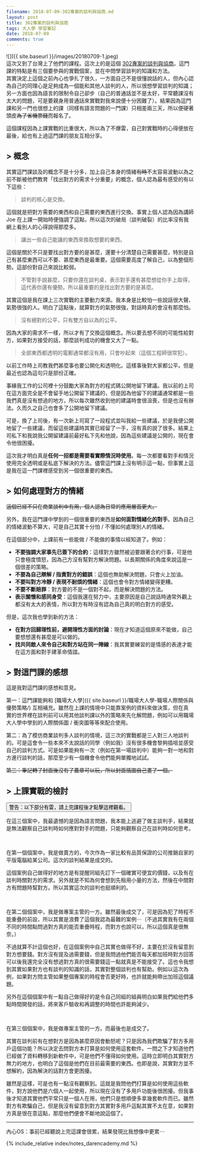 ```yaml
---
filename: 2018-07-09-302專案的談判與協商.md
layout: post
title: 302專案的談判與協商
tags: 大人學 學習筆記
date: 2018-07-09
comments: true
---
```


![]({{ site.baseurl }}/images/20180709-1.jpeg)  
這次又到了台灣上了他們的課程。這次上的是這個 [302專案的談判與協商](https://www.projectup.net/activity/view/id/3880)。這門課的特點是有三個要參與的實戰個案，並在中問學習談判的知識和方法。  
其實決定上這個之前內心也爭扎了很久，一方面自己不是很懂說話的人，但內心認為自己的同理心是足夠成為一個能和其他人談判的人，所以很想學習談判的知識；另一方面也因為語言的限制令自己卻步（自己的普通話並不是太好，平常聽課沒有太大的問題，可是要親身用普通話來實戰對我來說便十分困難了）。結果因為這門課和另一門也很想上的課（同樣有語言問題的一門課）只相差兩三天，所以便硬著頭皮~~為了省機票錢~~而報名了。

這個課程因為上課實戰的比重很大，所以為了不爆雷，自己對實戰時的心得便放在最後，給也有上過這門課的朋友互相分享。

## > 概念

其實這門課談及的概念不是十分多，加上自己本身的情緒~~有時~~不太容易波動以為之前不斷被他們教育「找出對方的需求十分重要」的概念，個人認為最有感受的有以下這些：

> 談判的核心是交換。

這個就是把對方需要的東西和自己需要的東西進行交換。事實上個人認為因為講師 Joe 在上課一開始時便強調了這點，所以這次的破局（談判破裂）的比率沒有我網上看別人的心得說得那麼多。


> 讓出一些自己能讓的東西來換取想要的東西。

這個是關於不只是要找出對方要的是甚麼，還要十分清楚自己需要甚麼，特別是自己有甚麼東西可以不要、甚麼東西是最重要。這個需要高度了解自己，以為整個形勢。這部份對自己來說比較弱。


> 不管對手說甚麼，只要你還在談判桌，表示對手還有甚麼想從你手上取得，這代表你還有優勢。所以最重要的是找出對方要的是甚麼。

其實這個是我在課上三次實戰的主要動力來源。我本身是比較怕一些說話很大聲、氣勢很強的人。明白了這點後，就算對方的氣勢很強，對話時真的會沒有那麼怕。


> 沒有絕對的公平，只有雙方自以為的公平。

因為大家的需求不一樣，所以才有了交換這個概念。所以要去想不同的可能性給對方，如果對方接受的話，那麼談判成功的機會又大了一點。


> 全部東西都透明的電郵通常都沒有用，只會吵起來（這個工程師很常犯）。

以前工作時上司教我們甚麼事也要公開化和透明化。這樣事後對大家都公平。但是最近也認為這句只是部份正確。

事緣我工作的公司裡十分鼓勵大家為對方的程式碼公開地留下建議。我以前的上司在這方面完全是不會留手地公開留下建議的，但是因為他留下的建議通常都是一些我們真是沒有想過的地方，所以每次雖然收到他的建議時會很沮喪，但是也沒有辦法。久而久之自己也會多了公開地留下建議。

可是，換了上司後，有一次新上司寫了一段程式並叫我給一些建議，於是我便公開地留了一些建議，而留這些建議時其實已經留了一手，沒有真的說了很多。結果上司私下和我說我公開留建議前最好私下先和他說，因為這些建議是公開的，現在會令他很困擾。

這次我才明白真是**任何一招都是需要看實際情況時使用**。每一次都要看對手和情況使用完全透明或是私底下解決的方法。儘管這門課上沒有明示這一點，但事實上這是我在這一門課裡感受到另一個很重要的東西。

## \> 如何處理對方的情緒

~~這個已經不只在商業談判中有用，個人認為日常的應用層面更大。~~

另外，我在這門課中學到的一個很重要的東西是**如何面對情緒化的對手**。因為自己的情緒波動不算大，可是自己其實十分怕 / 不懂如何處理別人的情緒。

在這個部分中，上課前有一些能做 / 不能做的事情以經知道了。例如：

* **不要強調大家事先已簽下的合約**：這樣對方雖然被迫要跟著合約行事，可是他只會極度憤怒，因為己方沒有幫對方解決問題。以長期關係的角度來說這是一個很差的策略。
* **不要為自己辯解 / 指責對方的錯誤**：這個也無助解決問題，只會火上加油。
* **不要叫對方冷靜 / 表現不耐煩的情緒**：這個也會令對方情緒變得更糟。
* **不要不斷賠罪**：對方要的不是一個對不起，而是解決問題的方法。
* **表示關懷和感同身受**：這個我還在努力中，主要原因是自己說話時通常外觀上都沒有太大的表情，所以對方有時沒有認為自己真的明白對方的感受。

但是，這次我也學到新的方法：

* **在對方回歸理性前，避開理性方面的討論**：現在才知道這個原來不能做，自己要想想還有甚麼是可以做的。
* **找共同敵人來令自己和對方站在同一陣線**：我其實要練習的是情感的表達才能在這方面和對手建革命情誼。

## > 對這門課的感想

這是我對這門課的感想和意見。

第一：這門課能夠和 [職場大人學]({{ site.baseurl }}/職場大人學-職場人際關係與優勢策略/) 互相補充。雖然在上課的情境中只能靠案例的資料來做決策，但在真實的世界裡在談判前可以用其他談判課以外的策略來先化解問題，例如可以用職場大人學中學到的人際關係圖 / 衝突圖等等來配合使用。

第二：為了模仿商業談判多人談判的情境，這三次的實戰都是三人對三人地談判的。可是這會令一些本來不太說話的同學（例如我）沒有很多機會黎夠插咀並感受自己的談判方式。可是如果能夠有一次（例如在第一場談判中）能夠一對一地和對方進行談判的話，那麼至少有一個機會令他們能夠單獨地試試。

~~第三：筆記轉了封面後沒有了蓋章可以玩，所以封面插圖自己畫了一個。~~

## > 上課實戰的檢討

<button class="collapsible">
警告：以下部分有雷，請上完課程後才點擊這裡觀看。
</button>
<div class="content">
<p>在這三個案中，我最遺憾的是因為語言問題，我本能上逃避了做主談判手，結果就是無法觀察自己談判時如何應對對手的問題，只能夠觀察自己在談判時如何思考。</p>

<p>&nbsp;</p>

<p>在第一個個案中，我是做賣方的，今次作為一家比較有品質保證的公司推銷自家的平版電腦給某公司。這次的談判結果是成交的。</p>

<p>這個案例自己做得好的地方是有提醒同組先訂下一個確實可便宜的價錢，以及有在談判時關對方的需求。另外就是不知為何會想到先租用小量的方法，然後在中間對方有問題時幫對方。所以其實這次的談判也挺順利的。</p>

<p>&nbsp;</p>

<p>在第二個個案中，我是做專案主管的一方。雖然最後成交了，可是因為犯了時程不能重疊的前設，所以其實是浪費了這個我認為最難的案例⋯（不過其實我有在兩個不同的時間點問過對方真的能否重疊時程，而對方也說可以，所以這個真是很無奈。）</p>

<p>不過就算不計這個也好，在這個案例中自己其實也做得不好，主要在於沒有留意到對方想要錢。對方沒有提及過需要錢，但是我問過他們能否每天都加班時對方回答可以後我還完全沒有想過對方真的很需要錢這一點就真是不能接受了。這也令我想到其實如果對方也有談判的知識的話，其實對整個談判也有幫助。例如以這次為例，如果對方問主管如果整個專案的時程會否更好時，也許就能夠帶出加班這個議題。</p>

<p>另外在這個個案中有一點自己做得好的是令自己同組的組員明白如果我們給他們多點時間開發的話，將來客戶驗收和再調整的時間也許能夠減少。</p>

<p>&nbsp;</p>

<p>在第三個個案中，我是做專案主管的一方。而最後也是成交了。</p>

<p>其實在談判前有在想對方是因為甚麼原因會動怒呢？只是因為我們欺騙了對方多用戶這個功能？所以決定去問對方本打算是如何使用這套軟件。一問之下才知道他們已經做了資料轉移到新軟件中，可是他們不懂得如何使用。這時立即明白其實對方無力的地方，也明白了這個是他們在目前最需要的東西。也即是說，其實對方並不想解約，因為解決的話對方會更困擾。</p>

<p>雖然是這樣，可是也有一點沒有觀察到。這就是我問他們打算是如何使用這些軟件，對方說他們是六個人一起使用，所以現在沒有了多用戶功能後很困擾。但我事後才知道其實他們平常只是一個人在用，他們只是想順便多拿幾套軟件而已。雖然對方有欺騙自己，但是我沒有留意到對方其實對多用戶這點其實不太在意，如果對方真是很在意這點，那麼他們便會不斷地說這個了。</p>

</div>

---

內心OS：事前已經聽說上完這課會很累，結果發現比我想像中更累⋯

{% include_relative index/notes_darencademy.md %}
